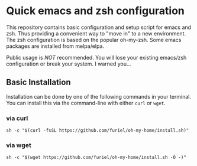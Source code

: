 # Quick emacs and zsh configuration
This repository contains basic configuration and setup script for emacs and zsh. Thus providing a convenient way to "move in" to a new environment.
The zsh configuration is based on the popular oh-my-zsh.
Some emacs packages are installed from melpa/elpa.

Public usage is *NOT* recommended. You will lose your existing emacs/zsh configuration or break your system. I warned you...

## Basic Installation

Installation can be done by one of the following commands in your terminal. You can install this via the command-line with either `curl` or `wget`.

### via curl

```shell
sh -c "$(curl -fsSL https://github.com/furiel/oh-my-home/install.sh)"
```

### via wget

```shell
sh -c "$(wget https://github.com/furiel/oh-my-home/install.sh -O -)"
```
